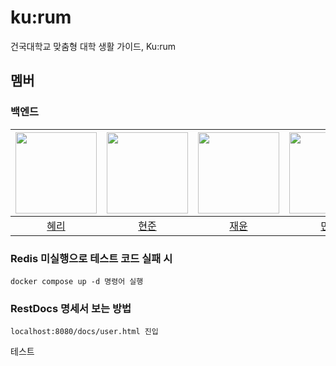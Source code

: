 # ku:rum
건국대학교 맞춤형 대학 생활 가이드, Ku:rum

## 멤버

### 백엔드

| <img src="https://avatars.githubusercontent.com/Hyeri1ee" width="130" height="130"> | <img src="https://avatars.githubusercontent.com/buzz0331" width="130" height="130"> |   <img src="https://avatars.githubusercontent.com/tintin010" height="130">   | <img src="https://avatars.githubusercontent.com/kmw10693" width="130" height="130">  |
|:-----------------------------------------------------------------------------------------:|:-----------------------------------------------------------------------------------------:|:--------------------------------------------------------------------------------------:|:-----------------------------------------------------------------------------------------:|
|                              [혜리](https://github.com/Hyeri1ee)                               |                             [현준](https://github.com/buzz0331)                              |                          [재윤](https://github.com/tintin010)                              |                          [민우](https://github.com/kmw10693)                           |

### Redis 미실행으로 테스트 코드 실패 시

```
docker compose up -d 명령어 실행
```

### RestDocs 명세서 보는 방법

```
localhost:8080/docs/user.html 진입
```
테스트

